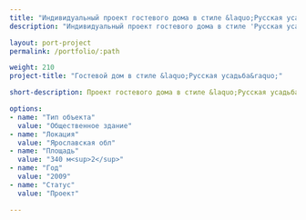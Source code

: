 ```yaml
---
title: "Индивидуальный проект гостевого дома в стиле &laquo;Русская усадьба&raquo;"
description: "Индивидуальный проект гостевого дома в стиле 'Русская усадьба&raquo; от архитектурного бюро А510. Индивидуальное проектирование на заказ."

layout: port-project
permalink: /portfolio/:path

weight: 210
project-title: "Гостевой дом в стиле &laquo;Русская усадьба&raquo;"

short-description: Проект гостевого дома в стиле &laquo;Русская усадьба&raquo;. На 1м этаже распологается обеденный зал и комнаты отдыха для гостей охотохозяйства. На 2м этаже распологаются гостевые спальни.

options:
- name: "Тип объекта"
  value: "Общественное здание"
- name: "Локация"
  value: "Ярославская обл"
- name: "Площадь"
  value: "340 м<sup>2</sup>"
- name: "Год"
  value: "2009"
- name: "Статус"
  value: "Проект"

---
```


